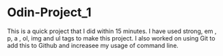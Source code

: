 # Odin-Project_1
This is a quick project that I did within 15 minutes. 
I have used strong, em , p, a , ol, img and ul tags to make this project.
I also worked on using Git to add this to Github and increasee my usage of command line.